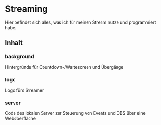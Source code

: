 # Streaming

Hier befindet sich alles, was ich für meinen Stream nutze und programmiert habe.

## Inhalt

### background

Hintergründe für Countdown-/Wartescreen und Übergänge

### logo

Logo fürs Streamen

### server

Code des lokalen Server zur Steuerung von Events und OBS über eine Weboberfläche
